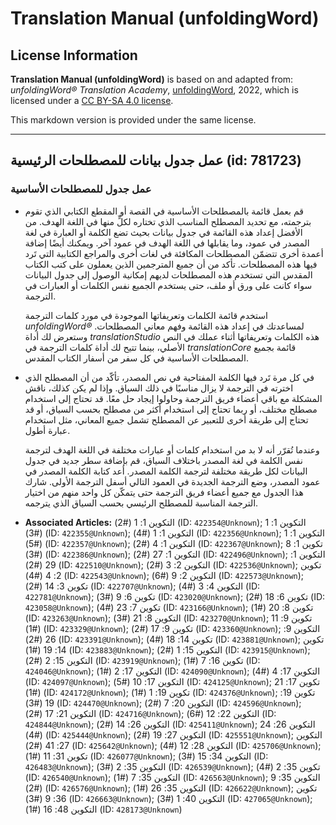 # Translation Manual (unfoldingWord)

## License Information

**Translation Manual (unfoldingWord)** is based on and adapted from: _unfoldingWord® Translation Academy_, [unfoldingWord](https://unfoldingword.org/utw), 2022, which is licensed under a [CC BY-SA 4.0 license](https://creativecommons.org/licenses/by-sa/4.0/legalcode.en).

This markdown version is provided under the same license.



--------------------------------

## عمل جدول بيانات للمصطلحات الرئيسية (id: 781723)

### عمل جدول للمصطلحات الأساسية

* قم بعمل قائمة بالمصطلحات الأساسية في القصة أو المقطع الكتابي الذي تقوم بترجمته، مع تحديد المصطلح المناسب الذي تختاره لكلٍّ منها في اللغة الهدف. من الأفضل إعداد هذه القائمة في جدول بيانات بحيث تضع الكلمة أو العبارة في لغة المصدر في عمود، وما يقابلها في اللغة الهدف في عمود آخر. ويمكنك أيضًا إضافة أعمدة أخرى تتضمّن المصطلحات المكافئة في لغات أخرى والمراجع الكتابية التي تَرد فيها هذه المصطلحات. تأكد من أن جميع المترجمين الذين يعملون على كتب الكتاب المقدس التي تستخدم هذه المصطلحات لديهم إمكانية الوصول إلى جدول البيانات سواء كانت على ورق أو ملف، حتى يستخدم الجميع نفس الكلمات أو العبارات في الترجمة.

    استخدم قائمة الكلمات وتعريفاتها الموجودة في مورد كلمات الترجمة *unfoldingWord®*  لمساعدتك في إعداد هذه القائمة وفهم معاني المصطلحات. وستعرض لك أداة *translationStudio* هذه الكلمات وتعريفاتها أثناء عملك في النص الأصلي، بينما تتيح لك أداة كلمات الترجمة في *translationCore* قائمة بجميع المصطلحات الأساسية في كل سفر من أسفار الكتاب المقدس.

* في كل مرة تَرد فيها الكلمة المفتاحية في نص المصدر، تأكّد من أن المصطلح الذي اخترته في الترجمة لا يزال مناسبًا في ذلك السياق. وإذا لم يكن كذلك، ناقش المشكلة مع باقي أعضاء فريق الترجمة وحاولوا إيجاد حل معًا. قد تحتاج إلى استخدام مصطلح مختلف، أو ربما تحتاج إلى استخدام أكثر من مصطلح بحسب السياق، أو قد تحتاج إلى طريقة أخرى للتعبير عن المصطلح تشمل جميع المعاني، مثل استخدام عبارة أطول.

    وعندما تُقرّر أنه لا بد من استخدام كلمات أو عبارات مختلفة في اللغة الهدف لترجمة نفس الكلمة في لغة المصدر باختلاف السياق، قم بإضافة سطر جديد في جدول البيانات لكل طريقة مختلفة لترجمة الكلمة المصدر. أعد كتابة الكلمة المصدر في عمود المصدر، وضع الترجمة الجديدة في العمود التالي أسفل الترجمة الأولى. شارك هذا الجدول مع جميع أعضاء فريق الترجمة حتى يتمكّن كل واحد منهم من اختيار الترجمة المناسبة للمصطلح الرئيسي بحسب السياق الذي يترجمه.

* **Associated Articles:** التكوين 1: 1 (#2) (ID: `422354@Unknown`); التكوين 1: 1 (#3) (ID: `422355@Unknown`); التكوين 1: 1 (#4) (ID: `422356@Unknown`); التكوين 1: 1 (#5) (ID: `422357@Unknown`); التكوين 1: 4 (#2) (ID: `422367@Unknown`); تكوين 1: 8 (#3) (ID: `422386@Unknown`); التكوين 1: 27 (#2) (ID: `422496@Unknown`); التكوين 1: 29 (#2) (ID: `422510@Unknown`); التكوين 2: 3 (#2) (ID: `422536@Unknown`); تكوين 2: 4 (#4) (ID: `422543@Unknown`); التكوين 2: 9 (#6) (ID: `422573@Unknown`); تكوين 3: 14 (#2) (ID: `422707@Unknown`); التكوين 4: 3 (#4) (ID: `422781@Unknown`); تكوين 6: 9 (#3) (ID: `423020@Unknown`); تكوين 6: 18 (#2) (ID: `423058@Unknown`); تكوين 7: 23 (#4) (ID: `423166@Unknown`); تكوين 8: 20 (#1) (ID: `423263@Unknown`); التكوين 8: 21 (#3) (ID: `423270@Unknown`); تكوين 9: 11 (#1) (ID: `423329@Unknown`); تكوين 9: 17 (#2) (ID: `423360@Unknown`); التكوين 9: 26 (#2) (ID: `423391@Unknown`); تكوين 14: 18 (#4) (ID: `423881@Unknown`); تكوين 14: 19 (#1) (ID: `423883@Unknown`); التكوين 15: 1 (#2) (ID: `423915@Unknown`); التكوين 15: 2 (#2) (ID: `423919@Unknown`); تكوين 16: 7 (#1) (ID: `424046@Unknown`); التكوين 17: 2 (#1) (ID: `424090@Unknown`); التكوين 17: 4 (#4) (ID: `424097@Unknown`); التكوين 17: 10 (#5) (ID: `424125@Unknown`); تكوين 17: 21 (#1) (ID: `424172@Unknown`); تكوين 19: 1 (#1) (ID: `424376@Unknown`); تكوين 19: 19 (#3) (ID: `424470@Unknown`); التكوين 20: 7 (#2) (ID: `424596@Unknown`); التكوين 21: 17 (#2) (ID: `424716@Unknown`); التكوين 22: 12 (#6) (ID: `424844@Unknown`); التكوين 26: 14 (#2) (ID: `425411@Unknown`); التكوين 26: 24 (#4) (ID: `425444@Unknown`); التكوين 27: 19 (#2) (ID: `425551@Unknown`); التكوين 27: 41 (#2) (ID: `425642@Unknown`); التكوين 28: 12 (#4) (ID: `425706@Unknown`); تكوين 31: 11 (#1) (ID: `426077@Unknown`); التكوين 34: 15 (#3) (ID: `426483@Unknown`); التكوين 35: 2 (#3) (ID: `426539@Unknown`); تكوين 35: 2 (#4) (ID: `426540@Unknown`); التكوين 35: 7 (#1) (ID: `426563@Unknown`); التكوين 35: 9 (#2) (ID: `426576@Unknown`); التكوين 35: 26 (#1) (ID: `426622@Unknown`); تكوين 36: 9 (#3) (ID: `426663@Unknown`); التكوين 40: 1 (#3) (ID: `427065@Unknown`); التكوين 48: 16 (#1) (ID: `428173@Unknown`)

